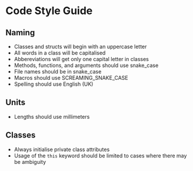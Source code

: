 # Code Style Guide

## Naming

- Classes and structs will begin with an uppercase letter
- All words in a class will be capitalised
- Abbereviations will get only one capital letter in classes
- Methods, functions, and arguments should use snake_case
- File names should be in snake_case
- Macros should use SCREAMING_SNAKE_CASE
- Spelling should use English (UK)

## Units

- Lengths should use millimeters

## Classes

- Always initialise private class attributes
- Usage of the `this` keyword should be limited to cases where there may be ambiguity
